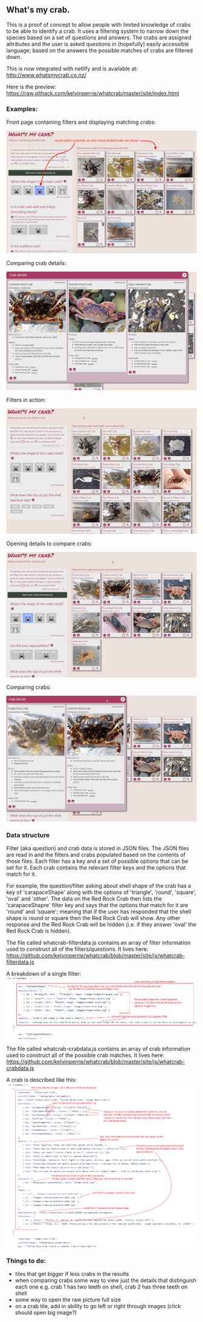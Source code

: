 ## What's my crab.

This is a proof of concept to allow people with limited knowledge of crabs to be able to identify a crab. It uses a filtering system to narrow down the species based on a set of questions and answers. The crabs are assigned attributes and the user is asked questions in (hopefully) easily accessible language; based on the answers the possible matches of crabs are filtered down.

This is now integrated with netlify and is available at:
http://www.whatsmycrab.co.nz/

Here is the preview:
https://raw.githack.com/kelvinperrie/whatcrab/master/site/index.html

### Examples:

Front page containing filters and displaying matching crabs:

![Example 1](examples/example04-filtering.png?raw=true "Example of front page")

Comparing crab details:

![Example 2](examples/example05-viewingdetails.png?raw=true "Example of comparing details")

Filters in action:

![Example 3](examples/example01-filters.gif?raw=true "Filters in action")


Opening details to compare crabs:

![Example 4](examples/example02-details.gif?raw=true "Opening details")


Comparing crabs:

![Example 5](examples/example03-details.gif?raw=true "Comparing crab details")

### Data structure

Filter (aka question) and crab data is stored in JSON files. The JSON files are read in and the filters and crabs populated based on the contents of those files. Each filter has a key and a set of possible options that can be set for it. Each crab contains the relevant filter keys and the options that match for it. 

For example, the question/filter asking about shell shape of the crab has a key of 'carapaceShape' along with the options of 'triangle', 'round', 'square', 'oval' and 'other'. 
The data on the Red Rock Crab then lists the 'carapaceShapre' filter key and says that the options that match for it are 'round' and 'square'; meaning that if the user has responded that the shell shape is round or square then the Red Rock Crab will show. Any other response and the Red Rock Crab will be hidden (i.e. if they answer 'oval' the Red Rock Crab is hidden).

The file called whatcrab-filterdata.js contains an array of filter information used to construct all of the filters/questions. It lives here:
https://github.com/kelvinperrie/whatcrab/blob/master/site/js/whatcrab-filterdata.js

A breakdown of a single filter:
![Example 6](examples/example06-filterdata.png?raw=true "filter data explaination")

The file called whatcrab-crabdata.js contains an array of crab information used to construct all of the possible crab matches. It lives here:
https://github.com/kelvinperrie/whatcrab/blob/master/site/js/whatcrab-crabdata.js

A crab is described like this:
![Example 7](examples/example07-crabdata.png?raw=true "crab data explaination")

### Things to do:
* tiles that get bigger if less crabs in the results
* when comparing crabs some way to view just the details that distinguish each one e.g. crab 1 has two teeth on shell, crab 2 has three teeth on shell
* some way to open the raw picture full size
* on a crab tile, add in ability to go left or right through images (click should open big image?)

